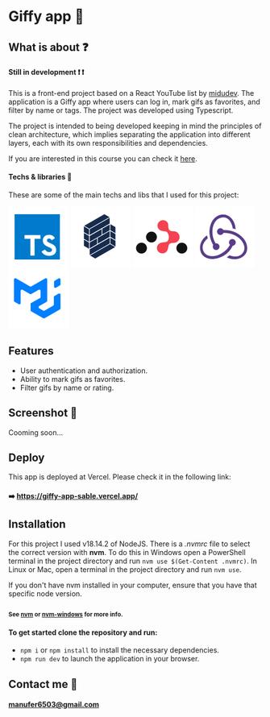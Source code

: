 # Giffy app :rocket:
## What is about :question:

#### Still in development :exclamation: :exclamation:
This is a front-end project based on a React YouTube list by [midudev](https://www.youtube.com/@midudev). The application is a Giffy app where users can log in, mark gifs as favorites, and filter by name or tags. The project was developed using Typescript.

The project is intended to being developed keeping in mind the principles of clean architecture, which implies separating the application into different layers, each with its own responsibilities and dependencies.

If you are interested in this course you can check it [here](https://www.youtube.com/playlist?list=PLV8x_i1fqBw0B008sQn79YxCjkHJU84pC).

#### Techs & libraries :wrench:
These are some of the main techs and libs that I used for this project:

[<img src='./public/logos/typescript.svg' />](https://www.typescriptlang.org/)
[<img src='./public/logos/formik.svg' />](https://formik.org/)
[<img src='./public/logos/react-router.svg' />](https://reactrouter.com/en/main)
[<img src='./public/logos/redux.svg' />](https://redux-toolkit.js.org/)
[<img src='./public/logos/mui.svg' />](https://mui.com/)

## Features

- User authentication and authorization.
- Ability to mark gifs as favorites.
- Filter gifs by name or rating.

## Screenshot :calling:
Cooming soon...

## Deploy
This app is deployed at Vercel. Please check it in the following link:
#### :arrow_right: https://giffy-app-sable.vercel.app/

## Installation

For this project I used v18.14.2 of NodeJS. There is a *.nvmrc* file to select the correct version with **nvm**.
To do this in Windows open a PowerShell terminal in the project directory and run `nvm use $(Get-Content .nvmrc)`.
In Linux or Mac, open a terminal in the project directory and run `nvm use`.

If you don't have nvm installed in your computer, ensure that you have that specific node version.
#### <sub>See [nvm](https://github.com/nvm-sh/nvm) or [nvm-windows](https://github.com/coreybutler/nvm-windows) for more info.</sub>

#### To get started clone the repository and run:

-  `npm i` or `npm install` to install the necessary dependencies.
-  `npm run dev` to launch the application in your browser.

## Contact me :email:
#### manufer6503@gmail.com
